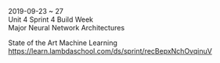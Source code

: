 2019-09-23 ~ 27    
Unit 4 Sprint 4 Build Week   
Major Neural Network Architectures     

State of the Art Machine Learning     
https://learn.lambdaschool.com/ds/sprint/recBepxNchOvqinuV   
